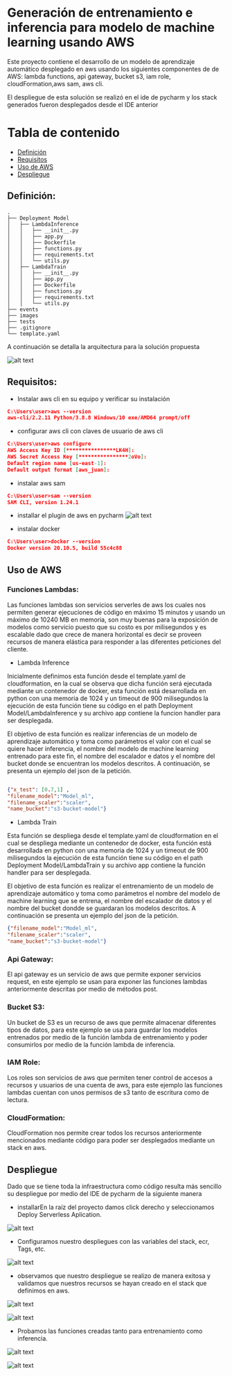# Generación de entrenamiento e inferencia para modelo de machine learning usando AWS

Este proyecto contiene el desarrollo de un modelo de aprendizaje automático desplegado en aws usando los siguientes componentes de 
de AWS: lambda functions, api gateway, bucket s3, iam role, cloudFormation,aws sam, aws cli.

El despliegue de esta solución se realizó en el ide de pycharm y los stack generados fueron desplegados desde el IDE anterior


# Tabla de contenido
- [Definición](#definicion)
- [Requisitos](#requisitos)
- [Uso de AWS](#aws)
- [Despliegue](#despliegue)



## Definición:

    .
    ├── Deployment Model        
    │   ├── LambdaInference          
    │   │   ├── __init__.py           
    │   │   ├── app.py                
    │   │   ├── Dockerfile            
    │   │   ├── functions.py         
    │   │   ├── requirements.txt      
    │   │   └── utils.py              
    │   ├── LambdaTrain           
    │   │   ├── __init__.py           
    │   │   ├── app.py                
    │   │   ├── Dockerfile            
    │   │   ├── functions.py          
    │   │   ├── requirements.txt      
    │   │   └── utils.py              
    ├── events                        
    ├── images                        
    ├── tests                         
    ├── .gitignore                    
    └── template.yaml                 



A continuación se detalla la arquitectura para la solución propuesta


![alt text](https://github.com/jufaldanabo/Ml_lambda_function/blob/main/images/arquitectura.PNG)

## Requisitos:

* Instalar aws cli en su equipo y verificar su instalación
```JSON
C:\Users\user>aws --version
aws-cli/2.2.11 Python/3.8.8 Windows/10 exe/AMD64 prompt/off
```
* configurar aws cli con claves de usuario de aws cli
```JSON
C:\Users\user>aws configure
AWS Access Key ID [****************LK4H]:
AWS Secret Access Key [****************2oVo]:
Default region name [us-east-1]:
Default output format [aws_juan]:

```
* instalar aws sam
```JSON
C:\Users\user>sam --version
SAM CLI, version 1.24.1
```
* installar el plugin de aws en pycharm
![alt text](https://github.com/jufaldanabo/Ml_lambda_function/blob/main/images/pycharm.PNG)

* instalar docker

```JSON
C:\Users\user>docker --version
Docker version 20.10.5, build 55c4c88
```

## Uso de AWS

### Funciones Lambdas:

 Las funciones lambdas son servicios serverles de aws los cuales nos permiten generar ejecuciones de código en máximo 15 minutos y usando un máximo de 10240 MB en memoria, son muy buenas para la exposición de modelos como servicio puesto que su costo es por milisegundos y es escalable dado que crece de manera horizontal es decir se proveen recursos de manera elástica para responder a las diferentes peticiones del cliente.

 * Lambda Inference

 Inicialmente definimos esta función desde el template.yaml de cloudformation, en la cual se observa que dicha función será ejecutada mediante un contenedor de docker, esta función está desarrollada en python con una memoria de 1024 y un timeout de 900 milisegundos la ejecución de esta función tiene su código en el path Deployment Model/LambdaInference y su archivo app contiene la funcion handler para ser desplegada.

 El objetivo de esta función es realizar inferencias de un modelo de aprendizaje automático y toma como parámetros el valor con el  cual se quiere hacer inferencia, el nombre del modelo de machine learning entrenado para este fin, el nombre del escalador e datos y el nombre del bucket donde se encuentran los modelos descritos. A continuación, se presenta un ejemplo del json de la petición.

 ```JSON

 {"x_test": [0.7,1] ,
"filename_model":"Model_ml",
"filename_scaler":"scaler",
"name_bucket":"s3-bucket-model"}

 ```

 * Lambda Train

 Esta función se despliega desde el template.yaml de cloudformation en el cual se despliega mediante un contenedor de docker, esta función está desarrollada en python con una memoria de 1024 y un timeout de 900 milisegundos la ejecución de esta función tiene su código en el path Deployment Model/LambdaTrain y su archivo app contiene la función handler para ser desplegada.

  El objetivo de esta función es realizar el entrenamiento de un modelo de aprendizaje automático y toma como parámetros el nombre del modelo de machine learning que se entrena, el nombre del escalador de datos y el nombre del bucket dondde se guardaran los modelos descritos. A continuación se presenta un ejemplo del json de la petición.

  ```JSON
{"filename_model":"Model_ml",
"filename_scaler":"scaler", 
  "name_bucket":"s3-bucket-model"}
```

### Api Gateway:
El api gateway es un servicio de aws que permite exponer servicios request, en este ejemplo se usan para exponer las funciones lambdas anteriormente descritas por medio de métodos post.

### Bucket S3:

Un bucket de S3 es un recurso de aws que permite almacenar diferentes tipos de datos, para este ejemplo se usa para guardar los modelos entrenados por medio de la función lambda de entrenamiento y poder consumirlos por medio de la función lambda de inferencia.


### IAM Role:

Los roles son servicios de aws que permiten tener control de accesos a recursos y usuarios de una cuenta de aws, para este ejemplo las funciones lambdas cuentan con unos permisos de s3 tanto de escritura como de lectura.

### CloudFormation:

CloudFormation nos permite crear todos los recursos anteriormente mencionados mediante código para poder ser desplegados mediante un stack en aws.

## Despliegue

Dado que se tiene toda la infraestructura como código resulta más sencillo su despliegue por medio del IDE de pycharm de la siguiente manera
* installarEn la raíz del proyecto damos click derecho y seleccionamos Deploy Serverless Aplication.

![alt text](https://github.com/jufaldanabo/Ml_lambda_function/blob/main/images/serverless.PNG)

* Configuramos nuestro despliegues con las variables del stack, ecr, Tags, etc.

![alt text](https://github.com/jufaldanabo/Ml_lambda_function/blob/main/images/deployment.PNG)


* observamos que nuestro despliegue se realizo de manera exitosa y validamos que nuestros recursos se hayan creado en el stack que definimos en aws.

![alt text](https://github.com/jufaldanabo/Ml_lambda_function/blob/main/images/resources.PNG)

![alt text](https://github.com/jufaldanabo/Ml_lambda_function/blob/main/images/cloudformation.PNG)

* Probamos las funciones creadas tanto para entrenamiento como inferencia.

![alt text](https://github.com/jufaldanabo/Ml_lambda_function/blob/main/images/lambdatrain.PNG)


![alt text](https://github.com/jufaldanabo/Ml_lambda_function/blob/main/images/lambdainference.PNG)